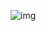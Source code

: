 









![img](https://gimg2.baidu.com/image_search/src=http%3A%2F%2Ffjmingfeng.com%2Fimg%2F4%2F0061888851%2F62%2Ff670fa48fac3f433ac5eeb624a6a811b%2F9144899182%2F5272216372.jpg&refer=http%3A%2F%2Ffjmingfeng.com&app=2002&size=f9999,10000&q=a80&n=0&g=0n&fmt=jpeg?sec=1617525037&t=22bcc892183159d4c6509a245b641c07)






